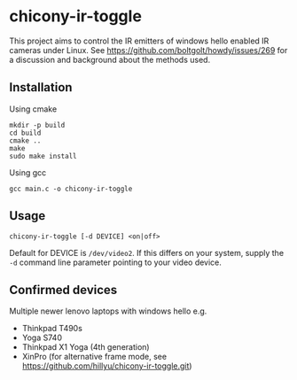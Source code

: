 # chicony-ir-toggle
This project aims to control the IR emitters of windows hello enabled IR cameras under Linux. See https://github.com/boltgolt/howdy/issues/269 for a discussion and background about the methods used.

## Installation

Using cmake
```
mkdir -p build
cd build
cmake ..
make
sudo make install
```

Using gcc
```
gcc main.c -o chicony-ir-toggle
```

## Usage

```
chicony-ir-toggle [-d DEVICE] <on|off>
```
Default for DEVICE is `/dev/video2`. If this differs on your system, supply the `-d` command line parameter pointing to your video device.

## Confirmed devices 
Multiple newer lenovo laptops with windows hello e.g.
* Thinkpad T490s
* Yoga S740
* Thinkpad X1 Yoga (4th generation)
* XinPro (for alternative frame mode, see https://github.com/hillyu/chicony-ir-toggle.git)